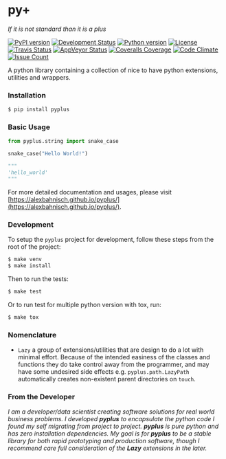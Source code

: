 # py+

*If it is not standard than it is a plus*

[![PyPI version](https://badge.fury.io/py/pyplus.svg)](https://pypi.org/project/pyplus/)
[![Development Status](https://img.shields.io/pypi/status/pyplus.svg)](https://pypi.org/project/pyplus/)
[![Python version](https://img.shields.io/pypi/pyversions/pyplus.svg)](https://pypi.org/project/pyplus/)
[![License](https://img.shields.io/pypi/l/pyplus.svg)](https://pypi.org/project/pyplus/)
[![Travis Status](https://travis-ci.org/alexbahnisch/pyplus.svg?branch=master)](https://travis-ci.org/alexbahnisch/pyplus)
[![AppVeyor Status](https://ci.appveyor.com/api/projects/status/upqpx9g2ssxbugu0/branch/master?svg=true)](https://ci.appveyor.com/project/alexbahnisch/pyplus)
[![Coveralls Coverage](https://coveralls.io/repos/github/alexbahnisch/pyplus/badge.svg)](https://coveralls.io/github/alexbahnisch/pyplus)
[![Code Climate](https://codeclimate.com/github/alexbahnisch/pyplus/badges/gpa.svg)](https://codeclimate.com/github/alexbahnisch/pyplus)
[![Issue Count](https://codeclimate.com/github/alexbahnisch/pyplus/badges/issue_count.svg)](https://codeclimate.com/github/alexbahnisch/pyplus/issues)

A python library containing a collection of nice to have python extensions, utilities and wrappers.

### Installation

```bash
$ pip install pyplus
```

### Basic Usage

```python
from pyplus.string import snake_case

snake_case("Hello World!")

"""
'hello_world'
"""
```

<!---StartDelete--->
For more detailed documentation and usages, please visit [https://alexbahnisch.github.io/pyplus/](https://alexbahnisch.github.io/pyplus/).
<!---EndDelete--->

### Development

To setup the `pyplus` project for development, follow these steps from the root of the project:

```bash
$ make venv
$ make install
```

Then to run the tests:

```bash
$ make test
```

Or to run test for multiple python version with tox, run:

```bash
$ make tox
```

### Nomenclature

* `Lazy` a group of extensions/utilities that are design to do a lot with minimal effort. Because of the intended 
easiness of the classes and functions they do take control away from the programmer, and may have some undesired side 
effects e.g. `pyplus.path.LazyPath` automatically creates non-existent parent directories on `touch`. 

### From the Developer

*I am a developer/data scientist creating software solutions for real world business problems. I developed **pyplus** to 
encapsulate the python code I found my self migrating from project to project. **pyplus** is pure python and has zero 
installation dependencies. My goal is for **pyplus** to be a stable library for both rapid prototyping and production 
software, though I recommend care full consideration of the **Lazy** extensions in the later.*
